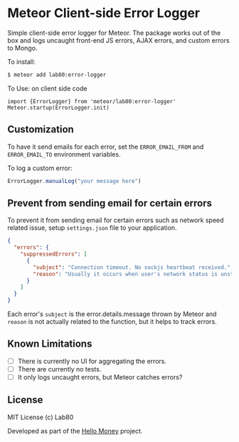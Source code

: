 # Meteor Client-side Error Logger

Simple client-side error logger for Meteor. The package works out of the box and
logs uncaught front-end JS errors, AJAX errors, and custom errors to Mongo.

To install:

```sh
$ meteor add lab80:error-logger
```

To Use:
on client side code
```
import {ErrorLogger} from 'meteor/lab80:error-logger'
Meteor.startup(ErrorLogger.init)
```

## Customization

To have it send emails for each error, set the `ERROR_EMAIL_FROM` and
`ERROR_EMAIL_TO` environment variables.

To log a custom error:

```js
ErrorLogger.manualLog("your message here")
```

## Prevent from sending email for certain errors

To prevent it from sending email for certain errors such as network speed related issue,
setup ```settings.json``` file to your application.

```json
{
  "errors": {
    "suppressedErrors": [
      {
        "subject": "Connection timeout. No sockjs heartbeat received.",
        "reason": "Usually it occurs when user's network status is unstable for some reason"
      }
    ]
  }
}
```

Each error's ```subject``` is the error.details.message thrown by Meteor and ```reason``` is not actually related to the function, but it helps to track errors.

## Known Limitations

 - [ ] There is currently no UI for aggregating the errors.
 - [ ] There are currently no tests.
 - [ ] It only logs uncaught errors, but Meteor catches errors?

## License

MIT License (c) Lab80

Developed as part of the [Hello Money](http://hellomoney.co) project.
